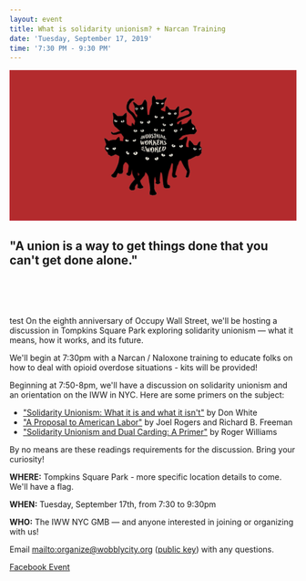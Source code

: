 ```yaml
---
layout: event
title: What is solidarity unionism? + Narcan Training
date: 'Tuesday, September 17, 2019'
time: '7:30 PM - 9:30 PM'
---
```

![](/assets/uploads/solidarity-unionism.png)

## "A union is a way to get things done that you can't get done alone."
<br><br><br><br>test
On the eighth anniversary of Occupy Wall Street, we'll be hosting a discussion in Tompkins Square Park exploring solidarity unionism — what it means, how it works, and its future.

We'll begin at 7:30pm with a Narcan / Naloxone training to educate folks on how to deal with opioid overdose situations - kits will be provided!

Beginning at 7:50-8pm, we'll have a discussion on solidarity unionism and an orientation on the IWW in NYC. Here are some primers on the subject:
* ["Solidarity Unionism: What it is and what it isn't"](http://organizing.work/2018/09/solidarity-unionism-what-it-is-and-what-it-isnt/) by Don White
* ["A Proposal to American Labor"](https://www.thenation.com/article/proposal-american-labor/) by Joel Rogers and Richard B. Freeman
* ["Solidarity Unionism and Dual Carding: A Primer"](https://www.iww.org/about/solidarityunionism/SolidarityUnionismandDualCardingAPrimer) by Roger Williams

By no means are these readings requirements for the discussion. Bring your curiosity!

**WHERE:** Tompkins Square Park - more specific location details to come. We'll have a flag.

**WHEN:** Tuesday, September 17th, from 7:30 to 9:30pm

**WHO:** The IWW NYC GMB — and anyone interested in joining or organizing with us!

Email <mailto:organize@wobblycity.org> ([public key](/assets/keys/publickey.organize@wobblycity.org.asc)) with any questions.

[Facebook Event](https://www.facebook.com/events/366012474317678/)
